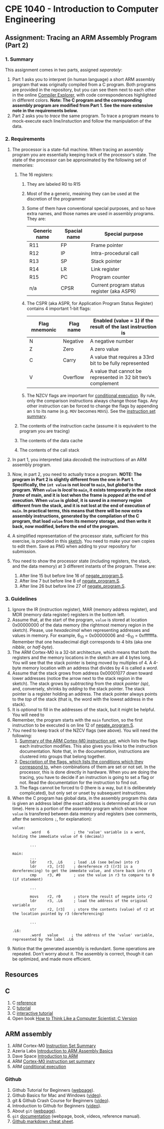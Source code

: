 # CPE 1040 - Introduction to Computer Engineering

## Assignment: Tracing an ARM Assembly Program (Part 2)

### 1. Summary

This assignment comes in two parts, assigned _separately_:
1. Part 1 asks you to interpret (in human language) a short ARM assembly program that was originally compiled from a C program. Both programs are provided in the repository, but you can see them next to each other in the online [Compiler Explorer](https://godbolt.org/z/c2FS5I), with code correspondences highlighted in different colors. **Note: The C program and the corresponding assembly program are modified from Part 1. See the more extensive note in the requirements below.**
2. Part 2 asks you to _trace_ the same  program. To trace a program means to mock-execute each line/instuction and follow the manipulation of the data.

### 2. Requirements

1. The processor is a state-full machine. When tracing an assembly program you are essentially keeping track of the processor's state. The state of the processor can be approximated by the following set of memories:

   1. The 16 registers:
      1. They are labeled R0 to R15
      2. Most of the a generic, meaining they can be used at the discretion of the programmer
      3. Some of them have conventional special purposes, and so have extra names, and those names are used in assembly programs. They are:
      
         Generic name | Spacial name | Special purpose
         --- | --- | ---
         R11 | FP | Frame pointer
         R12 | IP | Intra-procedural call
         R13 | SP | Stack pointer
         R14 | LR | Link register
         R15 | PC | Program counter
         n/a | CPSR | Current program status register (aka ASPR)
         
      4. The CSPR (aka ASPR, for Application Program Status Register) contains 4 important 1-bit flags:
      
         Flag mnemonic | Flag name | Enabled (value = 1) if the result of the last instruction is
         --- | --- | ---
         N | Negative | A negative number
         Z | Zero | A zero value
         C | Carry | A value that requires a 33rd bit to be fully represented
         V | Overflow | A value that cannot be represented in 32 bit two’s complement
         
      5. The NZCV flags are important for [conditional execution](http://infocenter.arm.com/help/index.jsp?topic=/com.arm.doc.dui0497a/BABEHFEF.html). By rule, only the comparison instructions always change those flags. Any other instruction can be forced to change the flags by appending an `S` to its name (e.g. `MOV` becomes `MOVS`). See the [instruction set summary](http://infocenter.arm.com/help/index.jsp?topic=/com.arm.doc.dui0497a/BABIHJGA.html).
      
   2. The contents of the instruction cache (assume it is equivalent to the program you are tracing)
   3. The contents of the data cache
   4. The contents of the call stack

2. In part 1, you interpreted (aka _decoded_) the instructions of an ARM assembly program.

3. Now, in part 2, you need to actually trace a program. **NOTE: The program in Part 2 is slightly different from the one in Part 1. Specifically, the `int value` is not _local_ to `main`, but _global_ to the program. When `value` is _local_ to `main`, it exists temporarily in the _stack frame_ of main, and it is lost when the frame is _popped_ at the end of execution. When `value` is _global_, it is saved in a memory region different from the stack, and it is not lost at the end of execution of `main`. In practical terms, this means that there will be now extra assembly instructions, generated by the compilation of the C program, that load `value` from its memory storage, and then write it back, now modified, before the end of the program.**

4. A simplified representation of the processor state, sufficient for this exercise, is provided in this [sketch](http://bit.ly/2MzeSEU). You need to make your own copies to edit them. Save as PNG when adding to your repository for submission.

5. You need to show the processor state (including registers, the stack, and the data memory) at 3 different instants of the program. These are:
   1. After line 15 but before line 16 of [negate_program.S](negate_program.S).
   2. After line 7 but before line 8 of [negate_program.S](negate_program.S).
   3. After line 26 but before line 27 of [negate_program.S](negate_program.S).

### 3. Guidelines

   1. Ignore the IR (instruction register), MAR (memory address register), and MDR (memory data register) registers in the bottom left.
   2. Assume that, at the start of the program, `value` is stored at location 0x00000000 of the data memory (the rightmost memory region in the sketch). Please, use _hexadecimal_ when representing addresses and values in memory. For example, 6<sub>10</sub> = 0x00000006 and -6<sub>10</sub> = 0xfffffffa. Remember that one hexadecimal digit corresponds to 4 bits (aka one _nibble_, or _half-byte_).
   3. The ARM Cortex-M0 is a 32-bit architecture, which means that both the registers and the memory locations in the sketch are all 4 bytes long. You will see that the stack pointer is being moved by multiples of 4. A 4-byte memory location with an address that divides by 4 is called a _word_.
   4. Assume that the stack grows from address 0x00001077 _down_ toward lower addresses (notice the arrow next to the stack region in the sketch). The stack grows by _subtracting_ from the _stack pointer (sp)_, and, conversely, shrinks by _adding_ to the stack pointer. The stack pointer is a register holding an address. The stack pointer always points to the _top_ of the stack (that is, the word with the lowest address in the stack).
   5. It is _optional_ to fill in the addresses of the stack, but it might be helpful. You will need to 
   6. Remember, the program starts with the `main` function, so the first instruction to be executed is on line 12 of [negate_program.S](negate_program.S).
   7. You need to keep track of the NZCV flags (see above). You will need the following:
      1. [Summary of the ARM Cortex-M0 instruction set](http://infocenter.arm.com/help/index.jsp?topic=/com.arm.doc.dui0497a/BABGIFCI.html), which lists the flags each instruction modifies. This also gives you links to the instruction documentation. Note that, in the documentation, instructions are clustered into groups that belong together.
      2. [Description of the flags, which lists the conditions which they correspond to](http://infocenter.arm.com/help/index.jsp?topic=/com.arm.doc.dui0497a/BABEHFEF.html), when combinations of them are set or not set. In the processor, this is done directly in hardware. When you are doing the tracing, you have to decide if an instruction is going to set a flag or not. Read the documentation for the instruction to find out.
      3. The flags cannot be forced to 0 (there is a way, but it is deliberately complicated), but only set or unset by subsequent instructions.
   8. When the C program has global data, in the assembly program this data is given an address label (the exact address is determined at link or run time). Here is a portion of the assembly program which shows how `value` is transfered between data memory and registers (see comments, after the semicolons `;`, for explanation):
      ```assembly
      value:
              .word   6           ; the 'value' variable is a word, holding the immediate value of 6 (decimal)
              
              ...

      main:
              ...
              ldr     r3, .L6     ; load .L6 (see below) into r3
              ldr     r3, [r3]    ; dereference r3 ([r3] is a dereferencing) to get the immedate value, and store back into r3
              cmp     r3, #0      ; use the value in r3 to compare to 0 (if statement)
              
              ...
              
              movs    r2, r0      ; store the result of negate into r2
              ldr     r3, .L6     ; load the address of the original variable
              str     r2, [r3]    ; store the contents (value) of r2 at the location pointed by r3 (dereferencing)
              
              ...
              
      .L6:
              .word   value      ; the address of the 'value' variable, represented by the label .L6
      ```
   9. Notice that the generated assembly is redundant. Some operations are repeated. Don't worry about it. The assembly is correct, though it can be optimized, and made more efficient.
   
## Resources

## C

1. C [reference](https://en.cppreference.com/w/c)
2. C [tutorial](https://www.cprogramming.com/tutorial/c-tutorial.html)
3. C [interactive tutorial](https://www.learn-c.org/)
4. Open book [How to Think Like a Computer Scientist: C Version](https://open.umn.edu/opentextbooks/textbooks/how-to-think-like-a-computer-scientist-c-version-1999)

## ARM assembly

1. ARM Cortex-M0 [Instruction Set Summary](http://infocenter.arm.com/help/index.jsp?topic=/com.arm.doc.dui0497a/BABIHJGA.html)
2. Azeria Labs [Introduction to ARM Assembly Basics](https://azeria-labs.com/writing-arm-assembly-part-1/)
3. Dave Space [Introduction to ARM](http://www.davespace.co.uk/arm/)
4. ARM [Cortex-M0 instruction set summary](http://infocenter.arm.com/help/index.jsp?topic=/com.arm.doc.dui0497a/BABGIFCI.html)
5. ARM [conditional execution](http://infocenter.arm.com/help/index.jsp?topic=/com.arm.doc.dui0497a/BABEHFEF.html)

### Github

1. Github Tutorial for Beginners ([webpage](https://product.hubspot.com/blog/git-and-github-tutorial-for-beginners)).
2. Github Basics for Mac and Windows ([video](https://www.youtube.com/watch?v=0fKg7e37bQE)).
3. git & Github Crash Course for Beginners ([video](https://www.youtube.com/watch?v=SWYqp7iY_Tc)).
4. Introduction to Github for Beginners ([video](https://www.youtube.com/watch?v=fQLK8Ib_SKk)).
5. About `git` ([webpage](https://git-scm.com/about)).
6. `git` [documentation](https://git-scm.com/doc) (webpage, book, videos, reference manual).
7. [Github markdown cheat sheet](https://github.com/adam-p/markdown-here/wiki/Markdown-Cheatsheet).
